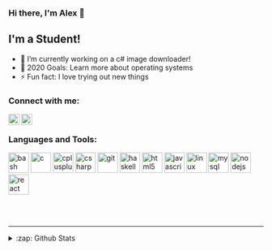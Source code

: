 ### Hi there, I'm Alex 👋

## I'm a Student!
- 🔭 I’m currently working on a c# image downloader!
- 🥅 2020 Goals: Learn more about operating systems
- ⚡ Fun fact: I love trying out new things

### Connect with me:

[<img align="left" alt="alexjercan | LinkedIn" width="22px" src="https://cdn.jsdelivr.net/npm/simple-icons@v3/icons/linkedin.svg" />][linkedin]
[<img align="left" alt="alexjercan | Instagram" width="22px" src="https://cdn.jsdelivr.net/npm/simple-icons@v3/icons/instagram.svg" />][instagram]

<br />

### Languages and Tools:

<p align="left"><img src="https://www.vectorlogo.zone/logos/gnu_bash/gnu_bash-icon.svg" alt="bash" width="40" height="40"/> <img src="https://devicons.github.io/devicon/devicon.git/icons/c/c-original.svg" alt="c" width="40" height="40"/> <img src="https://devicons.github.io/devicon/devicon.git/icons/cplusplus/cplusplus-original.svg" alt="cplusplus" width="40" height="40"/> <img src="https://devicons.github.io/devicon/devicon.git/icons/csharp/csharp-original.svg" alt="csharp" width="40" height="40"/> <img src="https://www.vectorlogo.zone/logos/git-scm/git-scm-icon.svg" alt="git" width="40" height="40"/> <img src="https://upload.wikimedia.org/wikipedia/commons/1/1c/Haskell-Logo.svg" alt="haskell" width="40" height="40"/> <img src="https://devicons.github.io/devicon/devicon.git/icons/html5/html5-original-wordmark.svg" alt="html5" width="40" height="40"/> <img src="https://devicons.github.io/devicon/devicon.git/icons/javascript/javascript-original.svg" alt="javascript" width="40" height="40"/> <img src="https://devicons.github.io/devicon/devicon.git/icons/linux/linux-original.svg" alt="linux" width="40" height="40"/> <img src="https://devicons.github.io/devicon/devicon.git/icons/mysql/mysql-original-wordmark.svg" alt="mysql" width="40" height="40"/> <img src="https://devicons.github.io/devicon/devicon.git/icons/nodejs/nodejs-original-wordmark.svg" alt="nodejs" width="40" height="40"/> <img src="https://devicons.github.io/devicon/devicon.git/icons/react/react-original-wordmark.svg" alt="react" width="40" height="40"/></p>


<br />
<br />

---

<details>
  <summary>:zap: Github Stats</summary>

  <img align="left" alt="Alex's Github Stats" src="https://github-readme-stats.alexjercan.vercel.app/api?username=alexjercan&show_icons=true&hide_border=true" />

</details>

[instagram]: https://www.instagram.com/alex_jercan/?hl=ro
[linkedin]: https://www.linkedin.com/in/alex-jercan-42636713a/
